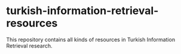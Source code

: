 # turkish-information-retrieval-resources
This repository contains all kinds of resources in Turkish Information Retrieval research.
